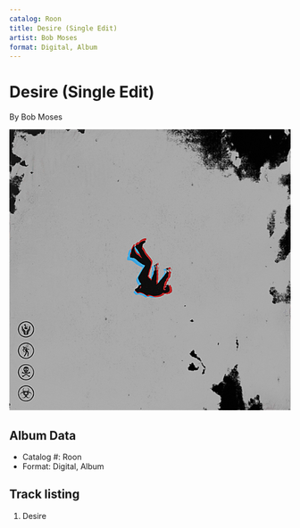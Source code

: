 ```yaml
---
catalog: Roon
title: Desire (Single Edit)
artist: Bob Moses
format: Digital, Album
---
```


# Desire (Single Edit)

By Bob Moses

![](../../assets/albumcovers/Bob_Moses-Desire_Single_Edit.png)

## Album Data

- Catalog #: Roon
- Format: Digital, Album


## Track listing


1. Desire

